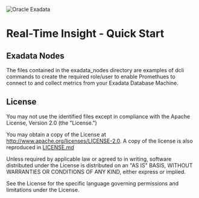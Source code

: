 ![Oracle Exadata](../../../docs/Oracle_Exadata_cmyk.png)

# Real-Time Insight - Quick Start

## Exadata Nodes

The files contained in the exadata_nodes directory are examples of dcli commands to create the required role/user to enable Promethues to connect to and collect metrics from your Exadata Database Machine.

## License

You may not use the identified files except in compliance with the
Apache License, Version 2.0 (the "License.")

You may obtain a copy of the License at
http://www.apache.org/licenses/LICENSE-2.0. A copy of the license is
also reproduced in [LICENSE.md](./LICENSE.md)

Unless required by applicable law or agreed to in writing, software
distributed under the License is distributed on an "AS IS" BASIS,
WITHOUT WARRANTIES OR CONDITIONS OF ANY KIND, either express or
implied.

See the License for the specific language governing permissions and
limitations under the License.
